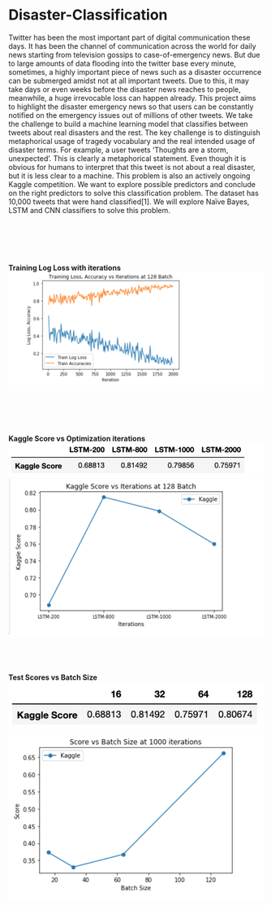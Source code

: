 # Disaster-Classification
Twitter has been the most important part of digital communication these days. It has been the channel
of communication across the world for daily news starting from television gossips to case-of-emergency news. But
due to large amounts of data flooding into the twitter base every minute, sometimes, a highly important piece of
news such as a disaster occurrence can be submerged amidst not at all important tweets. Due to this, it may take
days or even weeks before the disaster news reaches to people, meanwhile, a huge irrevocable loss can happen
already. This project aims to highlight the disaster emergency news so that users can be constantly notified on the
emergency issues out of millions of other tweets. We take the challenge to build a machine learning model that
classifies between tweets about real disasters and the rest. The key challenge is to distinguish metaphorical
usage of tragedy vocabulary and the real intended usage of disaster terms. For example, a user tweets ‘Thoughts
are a storm, unexpected’. This is clearly a metaphorical statement. Even though it is obvious for humans to
interpret that this tweet is not about a real disaster, but it is less clear to a machine. This problem is also an
actively ongoing Kaggle competition. We want to explore possible predictors and conclude on the right predictors
to solve this classification problem. The dataset has 10,000 tweets that were hand classified[1]. We will explore
Naïve Bayes, LSTM and CNN classifiers to solve this problem.



<br/>
<br/>
<br/>
<br/>

<b>Training Log Loss with iterations </b><br/>
<img src="results/logloss.png"> </img>

<br/>
<br/>
<br/>
<br/>
<b>Kaggle Score vs Optimization iterations </b><br/>
<img src="results/kaggle_vs_Iterations.png"> </img>
<img src="results/kaggle_vs_Iterations_2.png"> </img>
<br/>
<br/>

<br/>
<br/>

<b>Test Scores vs Batch Size </b><br/>
<img src="results/kaggle_vs_batchSize.png"> </img>
<img src="results/kaggle_vs_batchSize_2.png"> </img>


